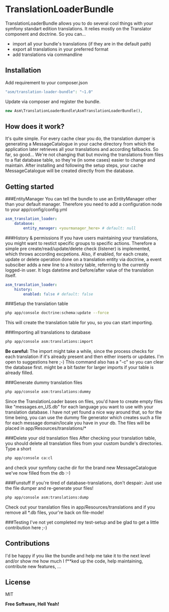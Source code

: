 TranslationLoaderBundle
=========

TranslationLoaderBundle allows you to do several cool things with your symfony standart edition translations. It relies mostly on the Translator component and doctrine.
So you can...
  - import all your bundle's translations (if they are in the default path)
  - export all translations in your preferred format
  - add translations via commandline

Installation
----------

Add requirement to your composer.json
```php
"asm/translation-loader-bundle": "~1.0"
```
Update via composer and register the bundle.
```php
new Asm\TranslationLoaderBundle\AsmTranslationLoaderBundle(),
```

How does it work?
----------

It's quite simple.
For every cache clear you do, the translation dumper is generating a MessageCatalogue in your cache directory from which the application later retrieves all your translations and according fallbacks. So far, so good... We're not changing that but moving the translations from files to a flat database table, so they're (in some cases) easier to change and maintain.
After installing and following the setup steps, your cache MessageCatalogue will be created directly from the database.

Getting started
----------
###EntityManager
You can tell the bundle to use an EntityManager other than your default manager.
Therefore you need to add a configuration node to your app/config/config.yml
```yml
asm_translation_loader:
    database:
        entity_manager: <yourmanager_here> # default: null
```

###History & permissions
If you have users maintaining your translations, you might want to restict specific groups to specific actions.
Therefore a simple pre create/read/update/delete check (listener) is implemented, which throws according excpetions.
Also, if enabled, for each create, update or delete operation done on a translation entity via doctrine, a event subsciber adds a new line to a history table, referring to the currently logged-in user. It logs datetime and before/after value of the translation itself.

```yml
asm_translation_loader:
    history:
        enabled: false # default: false
```

###Setup the translation table
```sh
php app/console doctrine:schema:update --force
```
This will create the translation table for you, so you can start importing.

###Importing all translations to database
```sh
php app/console asm:translations:import
```
__Be careful:__ The import might take a while, since the process checks for each translation if it's already present and then either inserts or updates. I'm open to suggestions here ;-)
This command also has a "-c" so you can clear the database first. might be a bit faster for larger imports if your table is already filled.

###Generate dummy translation files
```sh
php app/console asm:translations:dummy
```
Since the TranslationLoader bases on files, you'd have to create empty files like "messages.en_US.db" for each language you want to use with your translation database. I have not yet found a nice way around that, so for the time being, you can use the dummy file generator which creates such a file for each message domain/locale you have in your db. The files will be placed in app/Resources/translations/*

###Delete your old translation files
After checking your translation table, you should delete all translation files from your custom bundle's directories.
Type a short
```sh
php app/console ca:cl
```
and check your symfony cache dir for the brand new MessageCatalogue we've now filled from the db :-)

###Funstuff
If you're tired of database-translations, don't despair: Just use the file dumper and re-generate your files!
```sh
php app/console asm:translations:dump
```
Check out your translation files in app/Resources/translations and if you remove all *.db files, your're back on file-mode!

###Testing
I've not yet completed my test-setup and be glad to get a little contribution here ;-)

Contributions
---------
I'd be happy if you like the bundle and help me take it to the next level and/or show me how much I f**ked up the code, help maintaining, contribute new features, ...

License
----

MIT


**Free Software, Hell Yeah!**

